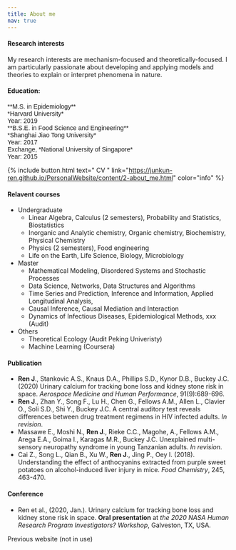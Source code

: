 ```yaml
---
title: About me
nav: true
---
```

#### Research interests
My research interests are mechanism-focused and theoretically-focused. I am particularly passionate about developing and applying models and theories to explain or interpret phenomena in nature. 


<!--
 <table border="1">
 <tr>
    <td><b style="font-size:15px">Interests</b></td>
    <td><b style="font-size:15px">Areas</b></td>
    <td><b style="font-size:15px">Methodology</b></td>
 </tr>
 <tr>
    <td> 
        - theoretical ecology <br/>
        - mathematical biology
    </td>
    <td>
        - Food-web  <br/>
        - Coexistence  <br/> 
        - Stability <br/>
        - Disease ecology<br/>
    </td>
 </tr>
</table>
-->

#### Education:
<span style="font-family: Helvetica; font-size:1em;">
    **M.S. in Epidemiology**<br/>
      *Harvard University*<br/>
      Year: 2019<br/>
    **B.S.E. in Food Science and Engineering**<br/>
      *Shanghai Jiao Tong University*<br/>
      Year: 2017<br/>
     Exchange, *National University of Singapore*<br/>
     Year: 2015
</span> 


{% include button.html text="     CV     " link="https://junkun-ren.github.io/PersonalWebsite/content/2-about_me.html" color="info" %}


#### Relavent courses
- Undergraduate
	- Linear Algebra, Calculus (2 semesters), Probability and Statistics, Biostatistics
	- Inorganic and Analytic chemistry, Organic chemistry, Biochemistry, Physical Chemistry
	- Physics (2 semesters), Food engineering
	- Life on the Earth, Life Science, Biology, Microbiology
- Master
	- Mathematical Modeling, Disordered Systems and Stochastic Processes
	- Data Science, Networks, Data Structures and Algorithms
	- Time Series and Prediction, Inference and Information, Applied Longitudinal Analysis, 
	- Causal Inference, Causal Mediation and Interaction
	- Dynamics of Infectious Diseases, Epidemiological Methods, xxx (Audit)
- Others
	- Theoretical Ecology (Audit Peking Univeristy)
	- Machine Learning (Coursera)
	
#### Publication
- **Ren J**., Stankovic A.S., Knaus D.A., Phillips S.D., Kynor D.B., Buckey J.C. (2020) Urinary calcium for tracking bone loss and kidney stone risk in space. *Aerospace Medicine and Human Performance*, 91(9):689-696.
- **Ren J**., Zhan Y., Song F., Lu H., Chen G., Fellows A.M., Allen L., Clavier O., Soli S.D., Shi Y., Buckey J.C. A central auditory test reveals differences between drug treatment regimens in HIV infected adults. *In revision*.
- Massawe E., Moshi N., **Ren J**., Rieke C.C., Magohe, A., Fellows A.M., Arega E.A., Goima I., Karagas M.R., Buckey J.C. Unexplained multi-sensory neuropathy syndrome in young Tanzanian adults. *In revision*.
- Cai Z., Song L., Qian B., Xu W., **Ren J**., Jing P., Oey I. (2018). Understanding the effect of anthocyanins extracted from purple sweet potatoes on alcohol-induced liver injury in mice. *Food Chemistry*, 245, 463-470.

#### Conference
- Ren et al., (2020, Jan.). Urinary calcium for tracking bone loss and kidney stone risk in space. **Oral presentation**
at *the 2020 NASA Human Research Program Investigators? Workshop*, Galveston, TX, USA.

<!--
Introduction to Infectious Disease Research
Analysis of Genetic Association Studies
Genetic Epidemiology
Food Toxicology
The History and Concepts of Quantum Physics
-->


Previous website (not in use)




